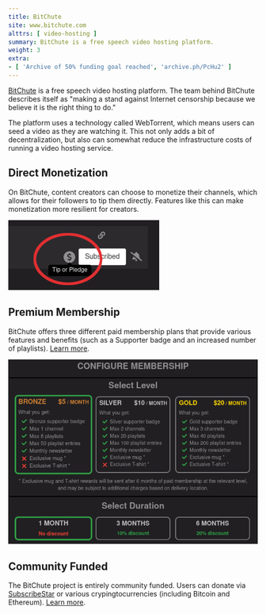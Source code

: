 ```yaml
---
title: BitChute
site: www.bitchute.com
alttrs: [ video-hosting ]
summary: BitChute is a free speech video hosting platform.
weight: 3
extra:
- [ 'Archive of 50% funding goal reached', 'archive.ph/PcHu2' ]
---
```


[BitChute](https://www.bitchute.com/) is a free speech video hosting platform.
The team behind BitChute describes itself as "making a stand against Internet
censorship because we believe it is the right thing to do."

The platform uses a technology called WebTorrent, which means users can seed a
video as they are watching it. This not only adds a bit of decentralization,
but also can somewhat reduce the infrastructure costs of running a video
hosting service.

## Direct Monetization

On BitChute, content creators can choose to monetize their channels, which
allows for their followers to tip them directly. Features like this can make
monetization more resilient for creators.

![](direct-monetization.png)

## Premium Membership

BitChute offers three different paid membership plans that provide various
features and benefits (such as a Supporter badge and an increased number of
playlists). [Learn more](https://www.bitchute.com/membership/configure/).

[![](premium-membership.png)](https://www.bitchute.com/membership/configure/)

## Community Funded

The BitChute project is entirely community funded. Users can donate via
[SubscribeStar](https://www.subscribestar.com/bitchute) or various
crypingtocurrencies (including Bitcoin and Ethereum). [Learn
more](https://www.bitchute.com/help-us-grow/).
